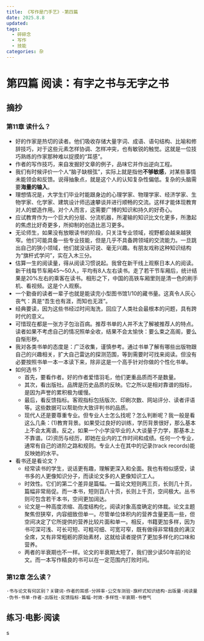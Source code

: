 ```yaml
---
title: 《写作是门手艺》-第四篇
date: 2025.8.8
updated: 
tags:
  - 碎碎念
  - 写作
  - 技能
categories: 杂
---
```


# 第四篇 阅读：有字之书与无字之书

## 摘抄

### 第11章 读什么？

- 好的作家是热切的读者。他们吸收存储大量字词、成语、语句结构、比喻和修辞技巧，对于这些元素怎样协调、怎样冲突，也有敏锐的触觉。这就是一位技巧熟练的作家那种难以捉摸的“耳感”。
- 作者的写作技巧，来自发掘好文章的例子，品味它并作出逆向工程。
- 我们有时候评价一个人“脑子缺根弦”，实际上就是指他**不够敏感**，对某些事情未能领会和反馈。说得抽象点，就是这个人的认知复杂性偏低。复杂的头脑需要**海量的输入**。
- 理想情况是，大学生们毕业时能跟身边的心理学家、物理学家、经济学家、生物学家、化学家、建筑设计师迅速攀谈并进行顺畅的交流。这样才能体现教育对人的塑造作用。对个人而言，这需要广博的知识和持久的好奇心。
- 应试教育作为一个巨大的分层、分流机器，所灌输的知识比文化更多，所激起的焦虑比好奇更多，所抑制的创造比恶习更多。
- 无论师生，如果没有放眼读书的阶段，只关注专业领域，视野都会越来越狭窄。他们可能具备一些专业技能，但是几乎不具备跨领域的交流能力。一旦跳出自己的狭小领域，他们就没话可说、毫无兴趣。有朋友戏称这种知识结构为“旗杆式学问”，实在入木三分。
- 估算一生的阅读量，得从阅读习惯说起。我曾在新干线上观察日本人的阅读。新干线每节车厢45～50人，平均有8人左右读书。走了若干节车厢后，统计结果是20%左右的乘客在读书。相形之下，中国的高铁车厢里则是清一色的刷手机、看视频。这是个人观察。
- 一个勤奋的读者一辈子也就是能读完小型图书馆1/10的藏书量。这真令人灰心丧气：真是“吾生也有涯，而知也无涯”。
- 经典要读，因为这些书经过时间淘洗，回应了人类社会最根本的问题，具有跨时代的意义。
- 可惜现在都是一张方子包治百病。推荐书单的人并不太了解被推荐人的特点。读者如果不考虑自己的情况照单全收，结果不会太愉快：要么束之高阁，要么自惭形秽。
- 我对各类书单的态度是：广泛收集，谨慎参考。通过书单了解有哪些出版物跟自己的兴趣相关，扩大自己雷达的探测范围，等到需要时可找来阅读。但没有必要按照书单一本一本读下来，除非这是一个高手针对你做的个性化书单。
- 如何选书？
  - 首先，要看作者。好的作者爱惜羽毛，他们更重品质而不是数量。
  - 其次，看出版社。品牌是历史品质的反映。它之所以是相对靠谱的指标，是因为声誉的累积极为缓慢。
  - 最后，看反馈指标。客观指标包括版次、印刷次数、网站评分、读者评语等。这些数据可以帮助你大致评判书的品质。
  - 现代人还是要尊重专业。但专业人士怎么找呢？怎么判断呢？我一般是看这么几条：(1)教育背景。如果受过良好的训练，学历背景很好，那么基本上不会太离谱。反之，如果一个小学没毕业的人大谈量子力学，那基本上不靠谱。(2)资历与经历，即她在业内的工作时间和成绩。任何一个专业，通常有自己的进阶之路和规则。专业人士在其中的记录(track records)能反映她的水平。
- 看书还是看论文？
  - 经常读书的学生，说话更有趣，理解更深入和全面。我也有相似感受，读书多的人更像知识分子，而读论文多的人更像知识工人。
  - 时效性。它们的第二个差异是篇幅。一篇论文短则两三页，长则几十页，篇幅非常局促。而一本书，短则百八十页，长则上千页，空间极大。丛书则可包含若干本书，空间更加阔达。
  - 论文是一种高度浓缩、高度结构化，阅读对象高度确定的体裁。论文主题聚焦但狭窄，内容细致但单一。尽管单位体积内的营养含量更高一些，但空间决定了它所提供的营养比较片面和单一。相反，书籍更加多样，因为书可深可浅、可长可短、可粗可细、可宽可窄，既有做得非常精良的满汉全席，又有非常粗粝的原始素材，这就给读者提供了更加多样化的口味和营养。
  - 两者的半衰期也不一样。论文的半衰期太短了，我们很少读50年前的论文。而一本写作精良的书可以在一定范围内打败时间。

### 第12章 怎么读？



```
·书与论文有何区别？关键词·作者的耳感·分辨率·公交车测验·旗杆式知识结构·出版量·阅读量·伪书·书单·作者·出版社·反馈指标·篇幅·时效·多样性·半衰期·书卷气
```

## **练习·电影·阅读**

s
